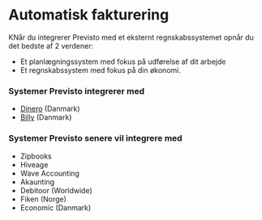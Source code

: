 # Automatisk fakturering

KNår du integrerer Previsto med et eksternt regnskabssystemet opnår du det bedste af 2 verdener:

* Et planlægningssystem med fokus på udførelse af dit arbejde
* Et regnskabssystem med fokus på din økonomi.

### Systemer Previsto integrerer med

* [Dinero](integration-med-dinero.md) \(Danmark\)
* [Billy](integration-med-billy.md) \(Danmark\)

### Systemer Previsto senere vil integrere med

* Zipbooks
* Hiveage
* Wave Accounting
* Akaunting
* Debitoor \(Worldwide\)
* Fiken \(Norge\)
* Economic \(Danmark\)

